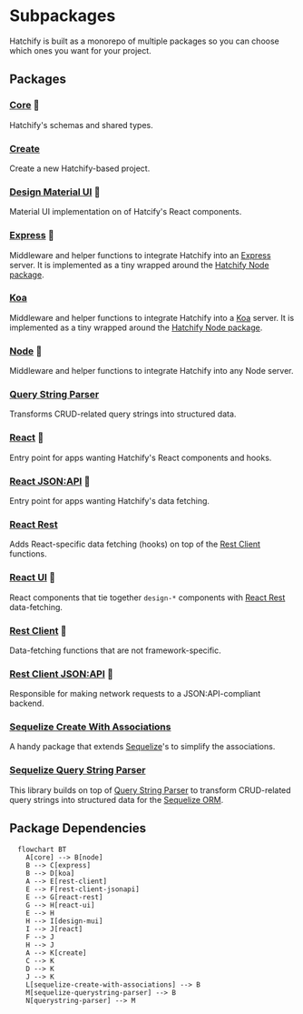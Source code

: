 # Subpackages

Hatchify is built as a monorepo of multiple packages so you can choose which ones you want for your project.

## Packages

### [Core](../packages/core/README.md) 🛑

Hatchify's schemas and shared types.

### [Create](../packages/create/README.md)

Create a new Hatchify-based project.

### [Design Material UI](../packages/design-mui/README.md) 🛑

Material UI implementation on of Hatcify's React components.

### [Express](../packages/express/README.md) 🛑

Middleware and helper functions to integrate Hatchify into an [Express](https://expressjs.com/) server. It is implemented as a tiny wrapped around the [Hatchify Node package](#node-).

### [Koa](../packages/koa/README.md)

Middleware and helper functions to integrate Hatchify into a [Koa](https://koajs.com/) server. It is implemented as a tiny wrapped around the [Hatchify Node package](#node-).

### [Node](../packages/node/README.md) 🛑

Middleware and helper functions to integrate Hatchify into any Node server.

### [Query String Parser](https://github.com/bitovi/querystring-parser)

Transforms CRUD-related query strings into structured data.

### [React](../packages/react/README.md) 🛑

Entry point for apps wanting Hatchify's React components and hooks.

### [React JSON:API](../packages/react-jsonapi/README.md) 🛑

Entry point for apps wanting Hatchify's data fetching.

### [React Rest](../packages/react-rest/README.md)

Adds React-specific data fetching (hooks) on top of the [Rest Client](#rest-client-) functions.

### [React UI](../packages/react-ui/README.md) 🛑

React components that tie together `design-*` components with [React Rest](#react-rest) data-fetching.

### [Rest Client](../packages/rest-client/README.md) 🛑

Data-fetching functions that are not framework-specific.

### [Rest Client JSON:API](../packages/rest-client-jsonapi/README.md) 🛑

Responsible for making network requests to a JSON:API-compliant backend.

### [Sequelize Create With Associations](https://github.com/bitovi/sequelize-create-with-associations)

A handy package that extends [Sequelize](https://sequelize.org/)'s to simplify the associations.

### [Sequelize Query String Parser](https://github.com/bitovi/querystring-parser)

This library builds on top of [Query String Parser](#query-string-parser) to transform CRUD-related query strings into structured data for the [Sequelize ORM](https://sequelize.org/).

## Package Dependencies

```mermaid
  flowchart BT
    A[core] --> B[node]
    B --> C[express]
    B --> D[koa]
    A --> E[rest-client]
    E --> F[rest-client-jsonapi]
    E --> G[react-rest]
    G --> H[react-ui]
    E --> H
    H --> I[design-mui]
    I --> J[react]
    F --> J
    H --> J
    A --> K[create]
    C --> K
    D --> K
    J --> K
    L[sequelize-create-with-associations] --> B
    M[sequelize-querystring-parser] --> B
    N[querystring-parser] --> M
```
